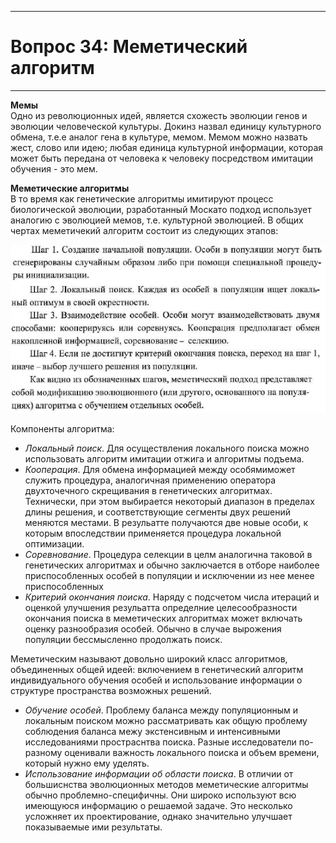 ___
# Вопрос 34: Меметический алгоритм
___

**Мемы**   
Одно из революционных идей, является схожесть эволюции генов и эволюции человеческой культуры. Докинз назвал единицу культурного обмена, т.е.е аналог гена в культуре, мемом. Мемом можно назвать жест, слово или идею; любая единица культурной информации, которая может быть передана от человека к человеку посредством имитации обучения - это мем.

**Меметические алгоритмы**  
В то время как генетические алгоритмы имитируют процесс биологической эволюции, рзработанный Москато подход использует аналогию с эволюцией мемов, т.е. культурной эволюцией. В общих чертах меметичекий алгоритм состоит из следующих этапов:

![Описание меметического алгоритма](../resources/imgs/t34_1.PNG)

Компоненты алгоритма:
* *Локальный поиск*. Для осуществления локального поиска можно использовать алгоритм имитации отжига и алгоритмы подъема.
* *Кооперация*. Для обмена информацией между особямиможет служить процедура, аналогичная применению оператора двухточечного скрещивания в генетических алгоритмах. Технически, при этом выбирается некоторый диапазон в пределах длины решения, и соответствующие сегменты двух решений меняются местами. В резульатте получаются две новые особи, к которым впоследствии применяется процедура локальной оптимизации.
* *Соревнование*. Процедура селекции в целм аналогична таковой в генетических алгоритмах и обычно заключается в отборе наиболее приспособленных особей в популяции и исключении из нее менее приспособленных
* *Критерий окончания поиска*. Наряду с подсчетом числа итераций и оценкой улучшения резульатта определние целесообразности окончания поиска в меметических алгоритмах может включать оценку разнообразия особей. Обычно в случае вырожения популяции бессмысленно продолжать поиск.

Меметическим называют довольно широкий класс алгоритмов, объединенных общей идеей: включением в генетический алгоритм индивидуального обучения особей и использование информации о структуре пространства возможных решений.
* *Обучение особей*. Проблему баланса между популяционным и локальным поиском можно рассматривать как общую проблему соблюдения баланса межу экстенсивным и интенсивными исследованиями простраснтва поиска. Разные исследователи по-разному оценивали важность локального поиска и объем времени, который нужно ему уделять.
* *Использование информации об области поиска*. В отличии от большиснства эволюционных методов меметические алгоритмы обычно проблемно-специфичны. Они широко используют всю имеющуюся информацию о решаемой задаче. Это несколько усложняет их проектирование, однако значительно улучшает показываемые ими результаты. 